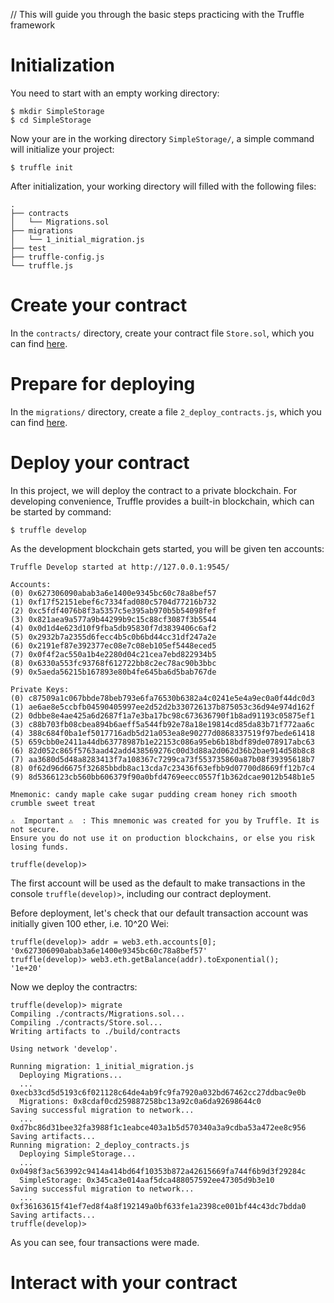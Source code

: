 // This will guide you through the basic steps practicing with the Truffle framework

# Initialization

You need to start with an empty working directory: 

```
$ mkdir SimpleStorage
$ cd SimpleStorage
```
Now your are in the working directory ```SimpleStorage/```, a simple command will initialize your project:

```
$ truffle init
```
After initialization, your working directory will filled with the following files:

```
.
├── contracts
│   └── Migrations.sol
├── migrations
│   └── 1_initial_migration.js
├── test
├── truffle-config.js
└── truffle.js
```

# Create your contract

In the ```contracts/``` directory, create your contract file ```Store.sol```, which you can find [here](https://github.com/rszheng/truffle-exercises/blob/master/SimpleStorage/contracts/Store.sol).

# Prepare for deploying

In the ```migrations/``` directory, create a file ```2_deploy_contracts.js```, which you can find [here](https://github.com/rszheng/truffle-exercises/blob/master/SimpleStorage/migrations/2_deploy_contracts.js).

# Deploy your contract

In this project, we will deploy the contract to a private blockchain. For developing convenience, Truffle provides a built-in blockchain, which can be started by command:

```
$ truffle develop
```
As the development blockchain gets started, you will be given ten accounts:

```
Truffle Develop started at http://127.0.0.1:9545/

Accounts:
(0) 0x627306090abab3a6e1400e9345bc60c78a8bef57
(1) 0xf17f52151ebef6c7334fad080c5704d77216b732
(2) 0xc5fdf4076b8f3a5357c5e395ab970b5b54098fef
(3) 0x821aea9a577a9b44299b9c15c88cf3087f3b5544
(4) 0x0d1d4e623d10f9fba5db95830f7d3839406c6af2
(5) 0x2932b7a2355d6fecc4b5c0b6bd44cc31df247a2e
(6) 0x2191ef87e392377ec08e7c08eb105ef5448eced5
(7) 0x0f4f2ac550a1b4e2280d04c21cea7ebd822934b5
(8) 0x6330a553fc93768f612722bb8c2ec78ac90b3bbc
(9) 0x5aeda56215b167893e80b4fe645ba6d5bab767de

Private Keys:
(0) c87509a1c067bbde78beb793e6fa76530b6382a4c0241e5e4a9ec0a0f44dc0d3
(1) ae6ae8e5ccbfb04590405997ee2d52d2b330726137b875053c36d94e974d162f
(2) 0dbbe8e4ae425a6d2687f1a7e3ba17bc98c673636790f1b8ad91193c05875ef1
(3) c88b703fb08cbea894b6aeff5a544fb92e78a18e19814cd85da83b71f772aa6c
(4) 388c684f0ba1ef5017716adb5d21a053ea8e90277d0868337519f97bede61418
(5) 659cbb0e2411a44db63778987b1e22153c086a95eb6b18bdf89de078917abc63
(6) 82d052c865f5763aad42add438569276c00d3d88a2d062d36b2bae914d58b8c8
(7) aa3680d5d48a8283413f7a108367c7299ca73f553735860a87b08f39395618b7
(8) 0f62d96d6675f32685bbdb8ac13cda7c23436f63efbb9d07700d8669ff12b7c4
(9) 8d5366123cb560bb606379f90a0bfd4769eecc0557f1b362dcae9012b548b1e5

Mnemonic: candy maple cake sugar pudding cream honey rich smooth crumble sweet treat

⚠️  Important ⚠️  : This mnemonic was created for you by Truffle. It is not secure.
Ensure you do not use it on production blockchains, or else you risk losing funds.

truffle(develop)>
```
The first account will be used as the default to make transactions in the console ```truffle(develop)>```, including our contract deployment. 

Before deployment, let's check that our default transaction account was initially given 100 ether, i.e.  10^20 Wei:

```
truffle(develop)> addr = web3.eth.accounts[0];
'0x627306090abab3a6e1400e9345bc60c78a8bef57'
truffle(develop)> web3.eth.getBalance(addr).toExponential();
'1e+20'
```
Now we deploy the contractrs:

```
truffle(develop)> migrate
Compiling ./contracts/Migrations.sol...
Compiling ./contracts/Store.sol...
Writing artifacts to ./build/contracts

Using network 'develop'.

Running migration: 1_initial_migration.js
  Deploying Migrations...
  ... 0xecb33cd5d5193c6f021128c64de4ab9fc9fa7920a032bd67462cc27ddbac9e0b
  Migrations: 0x8cdaf0cd259887258bc13a92c0a6da92698644c0
Saving successful migration to network...
  ... 0xd7bc86d31bee32fa3988f1c1eabce403a1b5d570340a3a9cdba53a472ee8c956
Saving artifacts...
Running migration: 2_deploy_contracts.js
  Deploying SimpleStorage...
  ... 0x0498f3ac563992c9414a414bd64f10353b872a42615669fa744f6b9d3f29284c
  SimpleStorage: 0x345ca3e014aaf5dca488057592ee47305d9b3e10
Saving successful migration to network...
  ... 0xf36163615f41ef7ed8f4a8f192149a0bf633fe1a2398ce001bf44c43dc7bdda0
Saving artifacts...
truffle(develop)> 
```
As you can see, four transactions were made.

# Interact with your contract
